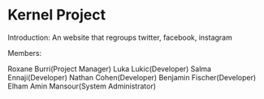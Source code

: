 # Kernel Project
Introduction:
An website that regroups twitter, facebook, instagram

Members:

Roxane Burri(Project Manager)
Luka Lukic(Developer)
Salma Ennaji(Developer)
Nathan Cohen(Developer)
Benjamin Fischer(Developer)
Elham Amin Mansour(System Administrator)


